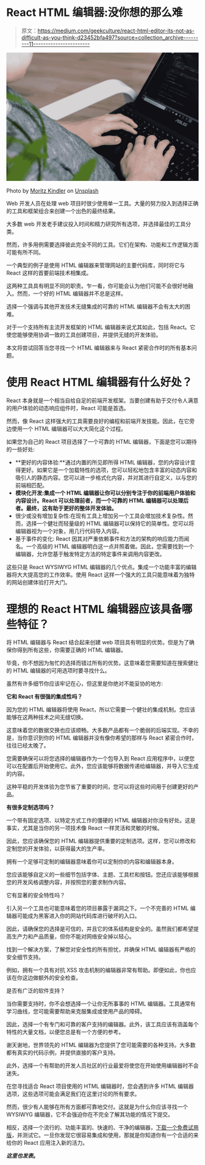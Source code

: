 # React HTML 编辑器:没你想的那么难

> 原文：<https://medium.com/geekculture/react-html-editor-its-not-as-difficult-as-you-think-d23452bfa497?source=collection_archive---------11----------------------->

![](img/f28594fc091bc119918a30e4bfb2e0d3.png)

Photo by [Moritz Kindler](https://unsplash.com/@moritz_photography?utm_source=unsplash&utm_medium=referral&utm_content=creditCopyText) on [Unsplash](https://unsplash.com/s/photos/react?utm_source=unsplash&utm_medium=referral&utm_content=creditCopyText)

Web 开发人员在处理 web 项目时很少使用单一工具。大量的努力投入到选择正确的工具和框架组合来创建一个出色的最终结果。

大多数 web 开发老手建议投入时间和精力研究所有选项，并选择最佳的工具分类。

然而，许多用例需要选择彼此完全不同的工具。它们在架构、功能和工作逻辑方面可能有所不同。

一个典型的例子是使用 HTML 编辑器来管理网站的主要代码库，同时将它与 React 这样的首要前端技术相集成。

这两种工具具有明显不同的职责。乍一看，你可能会认为他们可能不会很好地融入。然而，一个好的 HTML 编辑器并不总是这样。

选择一个强调与其他开发技术无缝集成的可靠的 HTML 编辑器不会有太大的困难。

对于一个支持所有主流开发框架的 HTML 编辑器来说尤其如此，包括 React。它使您能够使用协调一致的工具创建项目，并提供无缝的开发体验。

本文将尝试回答当您寻找一个 HTML 编辑器来与 React 紧密合作时的所有基本问题。

# 使用 React HTML 编辑器有什么好处？

React 本身就是一个相当自给自足的前端开发框架。当要创建有助于交付令人满意的用户体验的动态响应组件时，React 可能是首选。

然而，像 React 这样强大的工具需要良好的编程和前端开发技能。因此，在它旁边使用一个 HTML 编辑器可以大大简化这个过程。

如果您为自己的 React 项目选择了一个可靠的 HTML 编辑器，下面是您可以期待的一些好处:

*   **更好的内容体验:**通过内置的所见即所得 HTML 编辑器，您的内容设计变得更好。如果它是一个加载特性的选项，您可以轻松地包含丰富的动态内容和吸引人的静态内容。您可以进一步格式化内容，并对其进行自定义，以与您的前端相匹配。
*   **模块化开发:集成一个 HTML 编辑器让你可以分别专注于你的前端用户体验和内容设计。React 可以处理前者，而一个可靠的 HTML 编辑器可以处理后者。最终，这有助于更好的整体开发体验。**
*   很少或没有增加复杂性:在现有工具上增加另一个工具会增加技术复杂性。然而，选择一个健壮而轻量级的 HTML 编辑器可以保持它的简单性。您可以将编辑器视为一个对象，用几行代码导入内容。
*   基于事件的变化: React 因其对严重依赖事件和方法的架构的响应能力而闻名。一个高级的 HTML 编辑器明白这一点并照着做。因此，您需要找到一个编辑器，允许您基于触发特定方法的特定事件来调用内容更改。

这些只是 React WYSIWYG HTML 编辑器的几个优点。集成一个功能丰富的编辑器将大大提高您的工作效率。使用 React 这样一个强大的工具只能意味着为独特的网站创建体验打开大门。

# 理想的 React HTML 编辑器应该具备哪些特征？

将 HTML 编辑器与 React 结合起来创建 web 项目具有明显的优势。但是为了确保你得到所有这些，你需要正确的 HTML 编辑器。

毕竟，你不想因为匆忙的选择而错过所有的优势。这意味着您需要知道在搜索健壮的 HTML 编辑器的可用选项时要寻找什么。

虽然有许多细节你应该牢记在心，但这里是你绝对不能妥协的地方:

**它和 React 有很强的集成性吗？**

因为您的 HTML 编辑器将使用 React，所以它需要一个健壮的集成机制。您应该能够在这两种技术之间无缝切换。

这意味着您的数据交换也应该顺畅。大多数产品都有一个脆弱的后端实现。不幸的是，当你意识到你的 HTML 编辑器并没有像你希望的那样与 React 紧密合作时，往往已经太晚了。

您需要确保可以将您选择的编辑器作为一个包导入到 React 应用程序中，以便您可以在配置后开始使用它。此外，您应该能够将数据传递给编辑器，并导入它生成的内容。

这种平稳的开发体验为您节省了重要的时间，您可以将这些时间用于创建更好的产品。

**有很多定制选项吗？**

一个带有固定选项、以特定方式工作的僵硬的 HTML 编辑器对你没有好处。这是事实，尤其是当你的另一项技术像 React 一样灵活和灵敏的时候。

因此，您应该确保您的 HTML 编辑器提供重要的定制选项。这样，您可以修改和定制您的开发体验，以获得最大的生产率。

拥有一个足够可定制的编辑器意味着你可以定制你的内容和编辑器本身。

您应该能够自定义的一些细节包括字体、主题、工具栏和按钮。您还应该能够根据您的开发风格调整内容，并按照您的要求制作内容。

它有显著的安全特性吗？

引入另一个工具也可能意味着您的项目暴露于漏洞之下。一个不完善的 HTML 编辑器可能成为黑客进入你的网站代码库进行破坏的入口。

因此，请确保您的选择是可信的，并且它的体系结构是安全的。虽然我们都希望提高生产力和产品质量，但你不能对网络安全掉以轻心。

找到一个解决方案，了解您对安全性的所有担忧，并确保 HTML 编辑器有严格的安全细节支持。

例如，拥有一个具有对抗 XSS 攻击机制的编辑器非常有帮助。即便如此，你也应该在你这边做额外的安全检查。

是否有广泛的软件支持？

当你需要支持时，你不会想选择一个让你无所事事的 HTML 编辑器。工具通常有学习曲线，您可能需要帮助来克服集成或使用产品的障碍。

因此，选择一个有专门和可靠的客户支持的编辑器。此外，该工具应该有涵盖每个特性的大量文档，以便您总是有一个方便的参考。

谢天谢地，世界领先的 HTML 编辑器为您提供了您可能需要的各种支持。大多数都有真实的代码示例，并提供直接的客户支持。

此外，选择一个有帮助的开发人员社区的行业最爱将使您在开始使用编辑器时不会迷失。

在您寻找适合 React 项目使用的 HTML 编辑器时，您会遇到许多 HTML 编辑器选项，这些选项可能会满足我们在这里讨论的所有要求。

然而，很少有人能够在所有方面都可靠地交付。这就是为什么你应该寻找一个 WYSIWYG 编辑器，它不会强迫你在不完全了解其功能的情况下提交。

相反，选择一个流行的、功能丰富的、快速的、干净的编辑器，[下载一个免费试用版](https://cart.froala.com/)，并测试它。一旦你发现它很容易集成和使用，那就是你知道你有一个合适的来给你的 React 应用注入新的活力。

***这里也发表***[](https://froala.com/blog/general/react-html-editor-its-not-as-difficult-as-you-think/)****。****